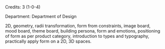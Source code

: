 Credits: 3 (1-0-4)

Department: Department of Design

2D, geometry, radii transformation, form from constraints, image board, mood board, theme board, building persona, form and emotions, positioning of form as per product category, introduction to types and typography, practically apply form on a 2D, 3D spaces.